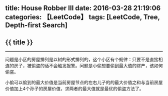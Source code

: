 title: House Robber III
date: 2016-03-28 21:19:06
categories: 【LeetCode】
tags: [LeetCode, Tree, Depth-first Search]
---
## {{ title }} ##

---

问题是小区的房屋排列是以树的形式排列的，这个小区有个规律：只要不是直接相连的房子，被偷盗的话不会触发报警。问题是小偷想要偷到最大值的财产，该如何偷盗。

小偷可以偷到的最大价值是当前房屋节点的左右儿子的的最大价值之和与当前房屋价值加上4个孙子的房屋价值，求两者的最大值就是最优的偷盗方法了。